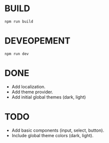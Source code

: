 # BUILD
```
npm run build
```

# DEVEOPEMENT
```
npm run dev
```

# DONE
* Add localization.
* Add theme provider.
* Add initial global themes (dark, light)

# TODO
* Add basic components (input, select, button).
* Include global theme colors (dark, light).